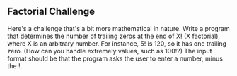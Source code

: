 ## Factorial Challenge

Here's a challenge that's a bit more mathematical in nature. Write a program that determines the number of trailing zeros at the end of X! (X factorial), where X is an arbitrary number. For instance, 5! is 120, so it has one trailing zero. (How can you handle extremely values, such as 100!?) The input format should be that the program asks the user to enter a number, minus the !.